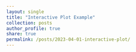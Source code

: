 ```yaml
---
layout: single
title: "Interactive Plot Example"
collection: posts 
author_profile: true
share: true
permalink: /posts/2023-04-01-interactive-plot/
---
```


<div id="interactive-plot"></div>

<script>
  // Define the plot data
  var trace1 = {
    x: [1, 2, 3, 4],
    y: [10, 15, 13, 17],
    mode: 'markers',
    type: 'scatter',
  };

  var data = [trace1];

  // Define the plot layout
  var layout = {
    title: 'Simple Scatter Plot',
    xaxis: {
      title: 'X Axis Label',
    },
    yaxis: {
      title: 'Y Axis Label',
    },
  };

  // Create the plot
  Plotly.newPlot('interactive-plot', data, layout);
</script>


<!-- Welcome to the captivating world of precision solar radiation pressure (SRP) force modeling for spacecraft! As a recent member of the SGNL Group, I'm excited to dive deeper into our innovative work using advanced ray-tracing techniques and the impact it has on spacecraft like Galileo.

Understanding Solar Radiation Pressure and Its Impact on Spacecraft Orbits

Solar radiation pressure is the pressure exerted by sunlight on objects in space, such as satellites and spacecraft. Despite having no mass, photons, which are the particles that make up sunlight, possess momentum. When they interact with a spacecraft, they transfer their momentum, imparting acceleration onto the spacecraft. At altitudes beyond roughly 1,000 km, SRP becomes the dominant non-conservative acceleration on spacecraft orbits, making it crucial to increase the precision of SRP modeling for accurate prediction and control of spacecraft trajectories.

Exploring the Importance of Ray-Tracing for SRP Force Modeling

Ray tracing is a critical technique for SRP force modeling due to its ability to simulate complex interactions between solar radiation and spacecraft surfaces. It captures the effects of shadowing and multiple reflections of the rays. Shadowing occurs when certain parts of the spacecraft block sunlight from reaching other areas, which can significantly impact the overall SRP force acting on the spacecraft. By modeling these intricate interactions, ray tracing helps to provide more accurate estimates of the SRP forces affecting spacecraft in orbit.

Comparing Traditional SRP Modeling Methods: The Cannonball and Box-Wing Models

Traditionally, SRP modeling has relied on the "cannonball" and "box-wing" models. The cannonball model is a simple approximation, treating the spacecraft as if it were a mere cannonball. This method fails to capture the intricate geometry of the spacecraft or the effects of shadowing and multiple reflections. As a result, its accuracy is limited.

The box-wing model, however, treats the spacecraft as a box with wings and calculates the SRP force on each panel of the box and wings. While this approach is an improvement over the cannonball model, it still doesn't fully capture the real physical complexity of the problem. Moreover, the box-wing model uses coefficients that are fit-to during orbit determination, which often overshadow the actual physical phenomena by acting as a catch-all term.

The SGNL Group's Advancements in SRP Force Modeling with Ray-Tracing Techniques

The SGNL Group has made considerable progress in precision SRP force modeling by utilizing ray-tracing techniques. By simulating the complex geometry of the spacecraft and accounting for the effects of shadowing and multiple reflections, ray tracing provides a more accurate and comprehensive representation of the SRP force acting on a spacecraft.

Our approach has led to sub-centimeter orbit propagation accuracy for spacecraft like Galileo, showcasing the importance of accurate SRP force modeling in the field of spacecraft engineering. This level of precision is vital for many space missions, particularly those that involve formation flying or precise navigation.

Balancing Model Accuracy and Computational Efficiency with Geometric Primitives

One of the challenges in ray-tracing is managing the computational load, as the computing time increases exponentially with the number of polygons in the model. To address this challenge, the SGNL Group employs geometric primitives when constructing spacecraft models.

Geometric primitives are simple shapes, such as spheres, cylinders, and boxes, which can be combined to create more complex structures. By using these primitives, we can significantly reduce the number of polygons in our models compared to conventional computer-aided design (CAD) models, which can have orders of magnitude more polygons.

This approach allows us to maintain a balance between model accuracy and computational efficiency. For instance, running a full model for a spacecraft like Galileo can take upwards of 3 days on one of the UCL supercomputers. This ensures that our SRP force models can be calculated in a reasonable amount of time without sacrificing precision.

The Real-World Implications of Improved SRP Force Modeling

Improving the precision of SRP force modeling using ray-tracing techniques has significant real-world implications. As space missions become more complex and ambitious, the need for accurate orbit predictions and reliable control of spacecraft trajectories is increasingly critical.

For example, satellite constellations, which consist of multiple satellites working in unison, require precise coordination to function optimally. The sub-centimeter orbit propagation accuracy achieved by our advanced SRP force modeling can make a substantial difference in the success of these missions.

Moreover, missions that involve rendezvous or docking maneuvers, such as servicing satellites or space debris removal, necessitate high-precision orbit prediction and control. By providing a more accurate representation of the SRP forces acting on spacecraft, the ray-tracing techniques employed by the SGNL Group help to reduce risks and increase the likelihood of mission success.

In Conclusion

The advancements made by the SGNL Group in precision SRP force modeling using ray-tracing techniques have revolutionized the field of spacecraft engineering. By capturing the intricate interactions between solar radiation and spacecraft surfaces, we can better understand and predict the forces affecting spacecraft in orbit.

Our innovative approach has led to sub-centimeter orbit propagation accuracy for spacecraft like Galileo, which is essential for various space missions, from formation flying to precise navigation. By balancing model accuracy with computational efficiency, we can continue to push the boundaries of SRP force modeling and contribute to the success of future space endeavors. -->





